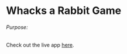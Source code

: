 # Whacks a Rabbit Game

###### Purpose:


 Check out the live app [here](https://pratyusha-brs.github.io/html-canvas/).